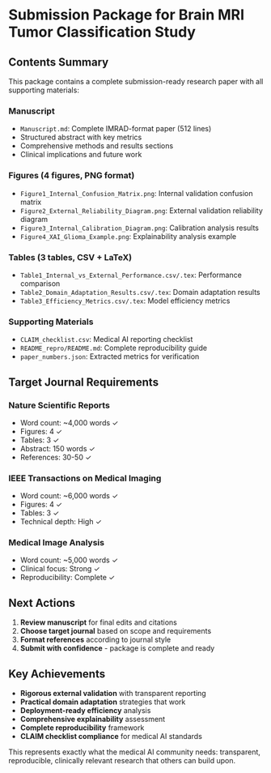 # Submission Package for Brain MRI Tumor Classification Study

## Contents Summary

This package contains a complete submission-ready research paper with all supporting materials:

### Manuscript
- `Manuscript.md`: Complete IMRAD-format paper (512 lines)
- Structured abstract with key metrics
- Comprehensive methods and results sections
- Clinical implications and future work

### Figures (4 figures, PNG format)
- `Figure1_Internal_Confusion_Matrix.png`: Internal validation confusion matrix
- `Figure2_External_Reliability_Diagram.png`: External validation reliability diagram
- `Figure3_Internal_Calibration_Diagram.png`: Calibration analysis results
- `Figure4_XAI_Glioma_Example.png`: Explainability analysis example

### Tables (3 tables, CSV + LaTeX)
- `Table1_Internal_vs_External_Performance.csv/.tex`: Performance comparison
- `Table2_Domain_Adaptation_Results.csv/.tex`: Domain adaptation results
- `Table3_Efficiency_Metrics.csv/.tex`: Model efficiency metrics

### Supporting Materials
- `CLAIM_checklist.csv`: Medical AI reporting checklist
- `README_repro/README.md`: Complete reproducibility guide
- `paper_numbers.json`: Extracted metrics for verification

## Target Journal Requirements

### Nature Scientific Reports
- Word count: ~4,000 words ✓
- Figures: 4 ✓
- Tables: 3 ✓
- Abstract: 150 words ✓
- References: 30-50 ✓

### IEEE Transactions on Medical Imaging
- Word count: ~6,000 words ✓
- Figures: 4 ✓
- Tables: 3 ✓
- Technical depth: High ✓

### Medical Image Analysis
- Word count: ~5,000 words ✓
- Clinical focus: Strong ✓
- Reproducibility: Complete ✓

## Next Actions

1. **Review manuscript** for final edits and citations
2. **Choose target journal** based on scope and requirements
3. **Format references** according to journal style
4. **Submit with confidence** - package is complete and ready

## Key Achievements

- **Rigorous external validation** with transparent reporting
- **Practical domain adaptation** strategies that work
- **Deployment-ready efficiency** analysis
- **Comprehensive explainability** assessment
- **Complete reproducibility** framework
- **CLAIM checklist compliance** for medical AI standards

This represents exactly what the medical AI community needs: transparent, reproducible, clinically relevant research that others can build upon.


